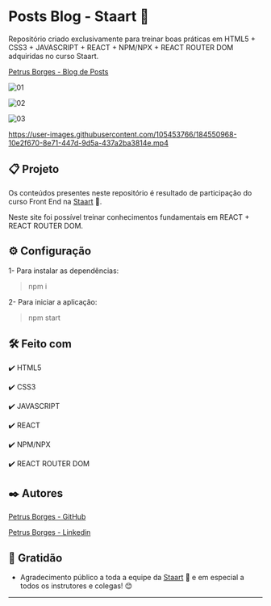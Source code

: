 # Posts Blog - Staart 🤘

Repositório criado exclusivamente para treinar boas práticas em HTML5 + CSS3 + JAVASCRIPT + REACT + NPM/NPX + REACT ROUTER DOM adquiridas no curso Staart.

[Petrus Borges - Blog de Posts](https://blog-posts-staart.vercel.app)

![01](https://user-images.githubusercontent.com/105453766/183299285-c78b23d7-6e6e-4d2f-9baa-6851ad35f9e2.jpg)

![02](https://user-images.githubusercontent.com/105453766/183299288-a6263a50-06ce-46be-bf6e-5ab1ad3d2f3c.jpg)

![03](https://user-images.githubusercontent.com/105453766/183299293-f2828732-24fa-48a2-b600-8e53eb658250.jpg)



https://user-images.githubusercontent.com/105453766/184550968-10e2f670-8e71-447d-9d5a-437a2ba3814e.mp4



## 📋 Projeto

Os conteúdos presentes neste repositório é resultado de participação do curso Front End na [Staart](https://staart.com/?pmp=STR-VEX-GG-SRC-BABT-20220615-PAG-T0001-AS-597322838783&utm_source=googleads&utm_campaign=T0001&utm_medium=pesquisa&utm_content=venda&utm_term=STR-VEX-GG-SRC-BABT-20220615-PAG-T0001-AS-597322838783&gclid=Cj0KCQjwxb2XBhDBARIsAOjDZ35deL7dtbGxIjFFaEvdeNljPKfWLLbPmWBTBH5YrfWQ0of6UufR58gaAs2WEALw_wcB) 🤘.

Neste site foi possível treinar conhecimentos fundamentais em REACT + REACT ROUTER DOM.

## ⚙ Configuração

1- Para instalar as dependências:

> npm i

2- Para iniciar a aplicação:

> npm start

## 🛠️ Feito com

✔️ HTML5

✔️ CSS3

✔️ JAVASCRIPT

✔️ REACT

✔️ NPM/NPX

✔️ REACT ROUTER DOM

## ✒️ Autores

[Petrus Borges - GitHub](https://github.com/PetrusBorges)

[Petrus Borges - Linkedin](https://www.linkedin.com/in/petrusborgesmachado/)

## 🎁 Gratidão

- Agradecimento público a toda a equipe da [Staart](https://staart.com/?pmp=STR-VEX-GG-SRC-BABT-20220615-PAG-T0001-AS-597322838783&utm_source=googleads&utm_campaign=T0001&utm_medium=pesquisa&utm_content=venda&utm_term=STR-VEX-GG-SRC-BABT-20220615-PAG-T0001-AS-597322838783&gclid=Cj0KCQjwxb2XBhDBARIsAOjDZ35deL7dtbGxIjFFaEvdeNljPKfWLLbPmWBTBH5YrfWQ0of6UufR58gaAs2WEALw_wcB) 🤘 e em especial a todos os instrutores e colegas! 😊

---
